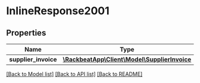 # InlineResponse2001

## Properties
Name | Type | Description | Notes
------------ | ------------- | ------------- | -------------
**supplier_invoice** | [**\RackbeatApp\Client\Model\SupplierInvoice**](SupplierInvoice.md) |  | [optional] 

[[Back to Model list]](../README.md#documentation-for-models) [[Back to API list]](../README.md#documentation-for-api-endpoints) [[Back to README]](../README.md)


